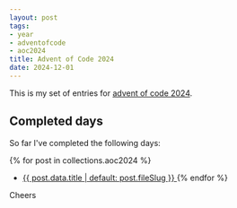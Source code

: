 ```yaml
---
layout: post
tags: 
- year
- adventofcode
- aoc2024
title: Advent of Code 2024
date: 2024-12-01
---
```

This is my set of entries for [advent of code 2024](https://www.adventofcode.com/2024).

## Completed days
  So far I've completed the following days:

{% for post in collections.aoc2024 %}
  * [ {{ post.data.title | default: post.fileSlug }} ]({{post.url}})
{% endfor %}

Cheers